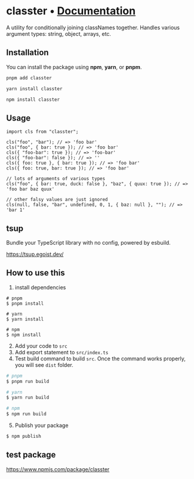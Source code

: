 # **classter** • [**Documentation**](https://github.com/idimetrix/classter/blob/main/docs/globals.md)

A utility for conditionally joining classNames together.
Handles various argument types: string, object, arrays, etc.

## Installation

You can install the package using **npm**, **yarn**, or **pnpm**.

```bash
pnpm add classter

yarn install classter

npm install classter
```

## Usage

```tsx
import cls from "classter";

cls("foo", "bar"); // => 'foo bar'
cls("foo", { bar: true }); // => 'foo bar'
cls({ "foo-bar": true }); // => 'foo-bar'
cls({ "foo-bar": false }); // => ''
cls({ foo: true }, { bar: true }); // => 'foo bar'
cls({ foo: true, bar: true }); // => 'foo bar'

// lots of arguments of various types
cls("foo", { bar: true, duck: false }, "baz", { quux: true }); // => 'foo bar baz quux'

// other falsy values are just ignored
cls(null, false, "bar", undefined, 0, 1, { baz: null }, ""); // => 'bar 1'
```

## tsup

Bundle your TypeScript library with no config, powered by esbuild.

https://tsup.egoist.dev/

## How to use this

1. install dependencies

```
# pnpm
$ pnpm install

# yarn
$ yarn install

# npm
$ npm install
```

2. Add your code to `src`
3. Add export statement to `src/index.ts`
4. Test build command to build `src`.
   Once the command works properly, you will see `dist` folder.

```zsh
# pnpm
$ pnpm run build

# yarn
$ yarn run build

# npm
$ npm run build
```

5. Publish your package

```zsh
$ npm publish
```

## test package

https://www.npmjs.com/package/classter
